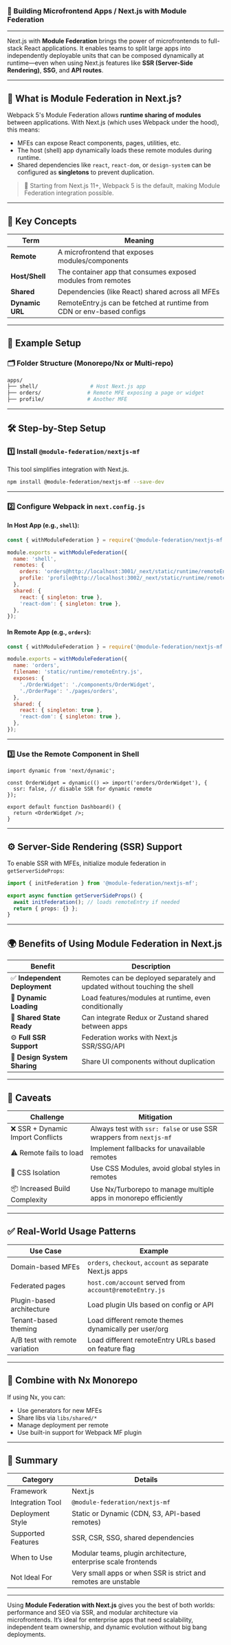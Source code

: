 ### 🧱 Building Microfrontend Apps / **Next.js with Module Federation**

---

Next.js with **Module Federation** brings the power of microfrontends to full-stack React applications. It enables teams to split large apps into independently deployable units that can be composed dynamically at runtime—even when using Next.js features like **SSR (Server-Side Rendering)**, **SSG**, and **API routes**.

---

## 🚀 What is Module Federation in Next.js?

Webpack 5's Module Federation allows **runtime sharing of modules** between applications. With Next.js (which uses Webpack under the hood), this means:

* MFEs can expose React components, pages, utilities, etc.
* The host (shell) app dynamically loads these remote modules during runtime.
* Shared dependencies like `react`, `react-dom`, or `design-system` can be configured as **singletons** to prevent duplication.

> 📌 Starting from Next.js 11+, Webpack 5 is the default, making Module Federation integration possible.

---

## 🧰 Key Concepts

| Term            | Meaning                                                                |
| --------------- | ---------------------------------------------------------------------- |
| **Remote**      | A microfrontend that exposes modules/components                        |
| **Host/Shell**  | The container app that consumes exposed modules from remotes           |
| **Shared**      | Dependencies (like React) shared across all MFEs                       |
| **Dynamic URL** | RemoteEntry.js can be fetched at runtime from CDN or env-based configs |

---

## 🧪 Example Setup

### 🗂️ Folder Structure (Monorepo/Nx or Multi-repo)

```bash
apps/
├── shell/                 # Host Next.js app
├── orders/               # Remote MFE exposing a page or widget
├── profile/              # Another MFE
```

---

## 🛠️ Step-by-Step Setup

### 1️⃣ Install `@module-federation/nextjs-mf`

This tool simplifies integration with Next.js.

```bash
npm install @module-federation/nextjs-mf --save-dev
```

---

### 2️⃣ Configure Webpack in `next.config.js`

#### In Host App (e.g., `shell`):

```js
const { withModuleFederation } = require('@module-federation/nextjs-mf');

module.exports = withModuleFederation({
  name: 'shell',
  remotes: {
    orders: 'orders@http://localhost:3001/_next/static/runtime/remoteEntry.js',
    profile: 'profile@http://localhost:3002/_next/static/runtime/remoteEntry.js',
  },
  shared: {
    react: { singleton: true },
    'react-dom': { singleton: true },
  },
});
```

#### In Remote App (e.g., `orders`):

```js
const { withModuleFederation } = require('@module-federation/nextjs-mf');

module.exports = withModuleFederation({
  name: 'orders',
  filename: 'static/runtime/remoteEntry.js',
  exposes: {
    './OrderWidget': './components/OrderWidget',
    './OrderPage': './pages/orders',
  },
  shared: {
    react: { singleton: true },
    'react-dom': { singleton: true },
  },
});
```

---

### 3️⃣ Use the Remote Component in Shell

```tsx
import dynamic from 'next/dynamic';

const OrderWidget = dynamic(() => import('orders/OrderWidget'), {
  ssr: false, // disable SSR for dynamic remote
});

export default function Dashboard() {
  return <OrderWidget />;
}
```

---

## ⚙️ Server-Side Rendering (SSR) Support

To enable SSR with MFEs, initialize module federation in `getServerSideProps`:

```ts
import { initFederation } from '@module-federation/nextjs-mf';

export async function getServerSideProps() {
  await initFederation(); // loads remoteEntry if needed
  return { props: {} };
}
```

---

## 🌍 Benefits of Using Module Federation in Next.js

| Benefit                      | Description                                                               |
| ---------------------------- | ------------------------------------------------------------------------- |
| ✅ **Independent Deployment** | Remotes can be deployed separately and updated without touching the shell |
| 🔄 **Dynamic Loading**       | Load features/modules at runtime, even conditionally                      |
| 🧠 **Shared State Ready**    | Can integrate Redux or Zustand shared between apps                        |
| ⚙️ **Full SSR Support**      | Federation works with Next.js SSR/SSG/API                                 |
| 🎨 **Design System Sharing** | Share UI components without duplication                                   |

---

## 🚧 Caveats

| Challenge                        | Mitigation                                                         |
| -------------------------------- | ------------------------------------------------------------------ |
| ❌ SSR + Dynamic Import Conflicts | Always test with `ssr: false` or use SSR wrappers from `nextjs-mf` |
| ⚠️ Remote fails to load          | Implement fallbacks for unavailable remotes                        |
| 🧱 CSS Isolation                 | Use CSS Modules, avoid global styles in remotes                    |
| 📦 Increased Build Complexity    | Use Nx/Turborepo to manage multiple apps in monorepo efficiently   |

---

## ✅ Real-World Usage Patterns

| Use Case                       | Example                                                  |
| ------------------------------ | -------------------------------------------------------- |
| Domain-based MFEs              | `orders`, `checkout`, `account` as separate Next.js apps |
| Federated pages                | `host.com/account` served from `account@remoteEntry.js`  |
| Plugin-based architecture      | Load plugin UIs based on config or API                   |
| Tenant-based theming           | Load different remote themes dynamically per user/org    |
| A/B test with remote variation | Load different remoteEntry URLs based on feature flag    |

---

## 🧬 Combine with Nx Monorepo

If using Nx, you can:

* Use generators for new MFEs
* Share libs via `libs/shared/*`
* Manage deployment per remote
* Use built-in support for Webpack MF plugin

---

## 📌 Summary

| Category           | Details                                                        |
| ------------------ | -------------------------------------------------------------- |
| Framework          | Next.js                                                        |
| Integration Tool   | `@module-federation/nextjs-mf`                                 |
| Deployment Style   | Static or Dynamic (CDN, S3, API-based remotes)                 |
| Supported Features | SSR, CSR, SSG, shared dependencies                             |
| When to Use        | Modular teams, plugin architecture, enterprise scale frontends |
| Not Ideal For      | Very small apps or when SSR is strict and remotes are unstable |

---

Using **Module Federation with Next.js** gives you the best of both worlds: performance and SEO via SSR, and modular architecture via microfrontends. It’s ideal for enterprise apps that need scalability, independent team ownership, and dynamic evolution without big bang deployments.
